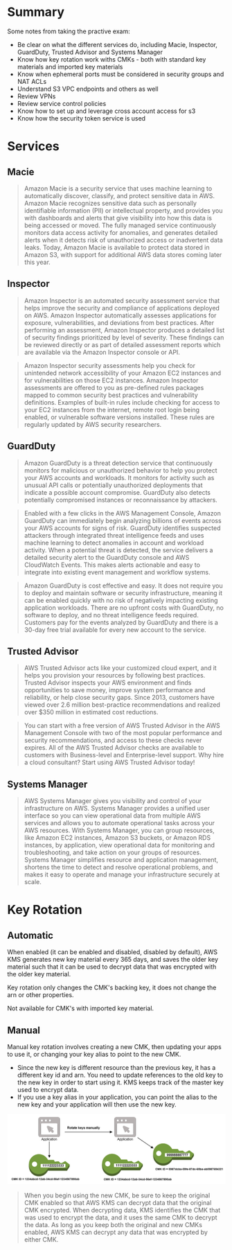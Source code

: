 # Summary

Some notes from taking the practive exam:

* Be clear on what the different services do, including Macie, Inspector, GuardDuty, Trusted Advisor and Systems Manager
* Know how key rotation work withs CMKs - both with standard key materials and imported key materials
* Know when ephemeral ports must be considered in security groups and NAT ACLs
* Understand S3 VPC endpoints and others as well
* Review VPNs
* Review service control policies
* Know how to set up and leverage cross account access for s3
* Know how the security token service is used


# Services

## Macie

> Amazon Macie is a security service that uses machine learning to automatically discover, classify, and protect sensitive data in AWS. Amazon Macie recognizes sensitive data such as personally identifiable information (PII) or intellectual property, and provides you with dashboards and alerts that give visibility into how this data is being accessed or moved. The fully managed service continuously monitors data access activity for anomalies, and generates detailed alerts when it detects risk of unauthorized access or inadvertent data leaks. Today, Amazon Macie is available to protect data stored in Amazon S3, with support for additional AWS data stores coming later this year.

## Inspector

> Amazon Inspector is an automated security assessment service that helps improve the security and compliance of applications deployed on AWS. Amazon Inspector automatically assesses applications for exposure, vulnerabilities, and deviations from best practices. After performing an assessment, Amazon Inspector produces a detailed list of security findings prioritized by level of severity. These findings can be reviewed directly or as part of detailed assessment reports which are available via the Amazon Inspector console or API.

> Amazon Inspector security assessments help you check for unintended network accessibility of your Amazon EC2 instances and for vulnerabilities on those EC2 instances. Amazon Inspector assessments are offered to you as pre-defined rules packages mapped to common security best practices and vulnerability definitions. Examples of built-in rules include checking for access to your EC2 instances from the internet, remote root login being enabled, or vulnerable software versions installed. These rules are regularly updated by AWS security researchers.

## GuardDuty

> Amazon GuardDuty is a threat detection service that continuously monitors for malicious or unauthorized behavior to help you protect your AWS accounts and workloads. It monitors for activity such as unusual API calls or potentially unauthorized deployments that indicate a possible account compromise. GuardDuty also detects potentially compromised instances or reconnaissance by attackers.

> Enabled with a few clicks in the AWS Management Console, Amazon GuardDuty can immediately begin analyzing billions of events across your AWS accounts for signs of risk. GuardDuty identifies suspected attackers through integrated threat intelligence feeds and uses machine learning to detect anomalies in account and workload activity. When a potential threat is detected, the service delivers a detailed security alert to the GuardDuty console and AWS CloudWatch Events. This makes alerts actionable and easy to integrate into existing event management and workflow systems.

> Amazon GuardDuty is cost effective and easy. It does not require you to deploy and maintain software or security infrastructure, meaning it can be enabled quickly with no risk of negatively impacting existing application workloads. There are no upfront costs with GuardDuty, no software to deploy, and no threat intelligence feeds required. Customers pay for the events analyzed by GuardDuty and there is a 30-day free trial available for every new account to the service.

## Trusted Advisor

> AWS Trusted Advisor acts like your customized cloud expert, and it helps you provision your resources by following best practices. Trusted Advisor inspects your AWS environment and finds opportunities to save money, improve system performance and reliability, or help close security gaps. Since 2013, customers have viewed over 2.6 million best-practice recommendations and realized over $350 million in estimated cost reductions.

> You can start with a free version of AWS Trusted Advisor in the AWS Management Console with two of the most popular performance and security recommendations, and access to these checks never expires. All of the AWS Trusted Advisor checks are available to customers with Business-level and Enterprise-level support. Why hire a cloud consultant? Start using AWS Trusted Advisor today!

## Systems Manager

> AWS Systems Manager gives you visibility and control of your infrastructure on AWS. Systems Manager provides a unified user interface so you can view operational data from multiple AWS services and allows you to automate operational tasks across your AWS resources. With Systems Manager, you can group resources, like Amazon EC2 instances, Amazon S3 buckets, or Amazon RDS instances, by application, view operational data for monitoring and troubleshooting, and take action on your groups of resources. Systems Manager simplifies resource and application management, shortens the time to detect and resolve operational problems, and makes it easy to operate and manage your infrastructure securely at scale.

# Key Rotation

## Automatic

When enabled (it can be enabled and disabled, disabled by default), AWS KMS generates new key material every 365 days, and saves the older key material such that it can be used to decrypt data that was encrypted with the older key material.

Key rotation only changes the CMK's backing key, it does not change the arn or other properties.

Not available for CMK's with imported key material.

## Manual

Manual key rotation involves creating a new CMK, then updating your apps to use it, or changing your key alias to point to the new CMK.

* Since the new key is different resource than the previous key, it has a different key id and arn. You need to update references to the old key to the new key in order to start using it. KMS keeps track of the master key used to encrypt data. 
* If you use a key alias in your application, you can point the alias to the new key and your application will then use the new key.

![](./key-rotation-manual.png)

> When you begin using the new CMK, be sure to keep the original CMK enabled so that AWS KMS can decrypt data that the original CMK encrypted. When decrypting data, KMS identifies the CMK that was used to encrypt the data, and it uses the same CMK to decrypt the data. As long as you keep both the original and new CMKs enabled, AWS KMS can decrypt any data that was encrypted by either CMK.

